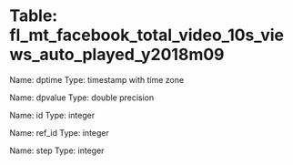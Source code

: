 Table: fl_mt_facebook_total_video_10s_views_auto_played_y2018m09
================================================================

Name: dptime
Type: timestamp with time zone

Name: dpvalue
Type: double precision

Name: id
Type: integer

Name: ref_id
Type: integer

Name: step
Type: integer

